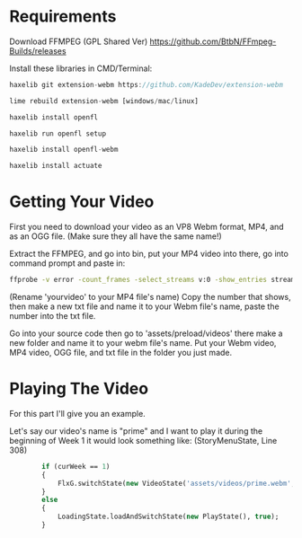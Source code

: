 # Requirements

Download FFMPEG (GPL Shared Ver) https://github.com/BtbN/FFmpeg-Builds/releases


Install these libraries in CMD/Terminal:
```js
haxelib git extension-webm https://github.com/KadeDev/extension-webm

lime rebuild extension-webm [windows/mac/linux]

haxelib install openfl

haxelib run openfl setup

haxelib install openfl-webm

haxelib install actuate
```

# Getting Your Video

First you need to download your video as an VP8 Webm format, MP4, and as an OGG file. (Make sure they all have the same name!)

Extract the FFMPEG, and go into bin, put your MP4 video into there, go into command prompt and paste in:
```cmd
ffprobe -v error -count_frames -select_streams v:0 -show_entries stream=nb_read_frames -of default=nokey=1:noprint_wrappers=1 "yourvideo.mp4"
```
(Rename 'yourvideo' to your MP4 file's name) Copy the number that shows, then make a new txt file and name it to your Webm file's name, paste the number into the txt file.

Go into your source code then go to 'assets/preload/videos' there make a new folder and name it to your webm file's name.
Put your Webm video, MP4 video, OGG file, and txt file in the folder you just made.

# Playing The Video

For this part I'll give you an example.

Let's say our video's name is "prime" and I want to play it during the beginning of Week 1 it would look something like:
(StoryMenuState, Line 308)

``` haxe
		if (curWeek == 1)
		{
			FlxG.switchState(new VideoState('assets/videos/prime.webm', new PlayState()));
		}
		else
		{
			LoadingState.loadAndSwitchState(new PlayState(), true);
		}
```
